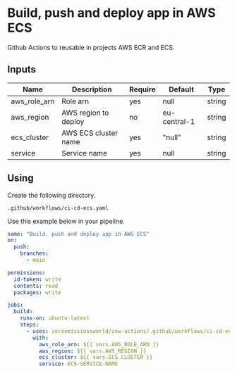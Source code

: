 # Build, push and deploy app in AWS ECS
Github Actions to reusable in projects AWS ECR and ECS. 

## Inputs
| Name | Description | Require | Default | Type |
|------|-----------|-----------|--------|------|
| aws_role_arn | Role arn | yes | null | string |
| aws_region | AWS region to deploy | no | eu-central-1 | string |
| ecs_cluster | AWS ECS cluster name | yes | "null" | string |
| service | Service name | yes | null | string |

## Using 
Create the following directory. 

`.github/workflows/ci-cd-ecs.yaml`

Use this example below in your pipeline.

```yaml
name: "Build, push and deploy app in AWS ECS"
on:
  push:
    branches:
      - main

permissions:
  id-token: write
  contents: read
  packages: write

jobs:
  build:
    runs-on: ubuntu-latest
    steps:
      - uses: zeroemissionsworld/zew-actions/.github/workflows/ci-cd-ecs.yaml@v0.2.0
        with:
          aws_role_arn: ${{ vars.AWS_ROLE_ARN }}
          aws_region: ${{ vars.AWS_REGION }}
          ecs_cluster: ${{ vars.ECS_CLUSTER }}
          service: ECS-SERVICE-NAME
```
